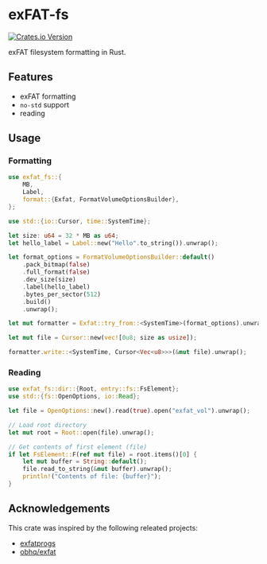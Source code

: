 # exFAT-fs
[![Crates.io Version](https://img.shields.io/crates/v/exfat-fs)](https://crates.io/crates/exfat-fs)

exFAT filesystem formatting in Rust.

## Features
- exFAT formatting
- `no-std` support
- reading

## Usage

### Formatting
```rust
use exfat_fs::{
    MB,
    Label,
    format::{Exfat, FormatVolumeOptionsBuilder},
};

use std::{io::Cursor, time::SystemTime};

let size: u64 = 32 * MB as u64;
let hello_label = Label::new("Hello".to_string()).unwrap();

let format_options = FormatVolumeOptionsBuilder::default()
    .pack_bitmap(false)
    .full_format(false)
    .dev_size(size)
    .label(hello_label)
    .bytes_per_sector(512)
    .build()
    .unwrap();

let mut formatter = Exfat::try_from::<SystemTime>(format_options).unwrap();

let mut file = Cursor::new(vec![0u8; size as usize]);

formatter.write::<SystemTime, Cursor<Vec<u8>>>(&mut file).unwrap();
```

### Reading
```rust
use exfat_fs::dir::{Root, entry::fs::FsElement};
use std::{fs::OpenOptions, io::Read};

let file = OpenOptions::new().read(true).open("exfat_vol").unwrap();

// Load root directory
let mut root = Root::open(file).unwrap();

// Get contents of first element (file)
if let FsElement::F(ref mut file) = root.items()[0] {
    let mut buffer = String::default();
    file.read_to_string(&mut buffer).unwrap();
    println!("Contents of file: {buffer}");
}
```

## Acknowledgements
This crate was inspired by the following releated projects:
- [exfatprogs](https://github.com/exfatprogs/exfatprogs)
- [obhq/exfat](https://github.com/obhq/exfat)


